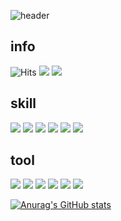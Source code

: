 ![header](https://capsule-render.vercel.app/api?type=slice&color=auto&height=300&section=header&text=leehyeryeong&fontSize=90&fontColor=BDBDBD)

## info
![Hits](https://hits.seeyoufarm.com/api/count/incr/badge.svg?url=https%3A%2F%2Fgithub.com%2Fleehyeryeong&count_bg=%23000000&title_bg=%23000000&icon=github.svg&icon_color=%23E7E7E7&title=github&edge_flat=false)
<a href="https://www.instagram.com/_leehyeryeong/"><img src="https://img.shields.io/badge/instagram-E4405F?style=flat-square&logo=Instagram&logoColor=FFFFFF"/></a>
<a href="https://velog.io/@_leehyeryeong"><img src="https://img.shields.io/badge/Velog-20C997?style=flat-square&logo=velog&logoColor=FFFFFF"/></a>

## skill
<img src="https://img.shields.io/badge/Java-007396?style=flat-square&logo=Java&logoColor=FFFFFF"/> <img src="https://img.shields.io/badge/C-A8B9CC?style=flat-square&logo=C&logoColor=FFFFFF"/> <img src="https://img.shields.io/badge/HTML5-E34F26?style=flat-square&logo=HTML5&logoColor=FFFFFF"/> <img src="https://img.shields.io/badge/CSS3-1572B6?style=flat-square&logo=CSS3&logoColor=FFFFFF"/> <img src="https://img.shields.io/badge/Javascript-F7DF1E?style=flat-square&logo=JavaScript&logoColor=FFFFFF"/> <img src="https://img.shields.io/badge/PHP-777BB4?style=flat-square&logo=PHP&logoColor=FFFFFF"/>

## tool
<img src="https://img.shields.io/badge/Visual Studio-5C2D91?style=flat-square&logo=Visual Studio&logoColor=FFFFFF"/> <img src="https://img.shields.io/badge/Visual Studio Code-007ACC?style=flat-square&logo=Visual Studio Code&logoColor=FFFFFF"/> <img src="https://img.shields.io/badge/Sublime Text-FF9800?style=flat-square&logo=Sublime Text&logoColor=FFFFFF"/> <img src="https://img.shields.io/badge/Eclipse IDE-2C2255?style=flat-square&logo=Eclipse IDE&logoColor=FFFFFF"/> <img src="https://img.shields.io/badge/IntelliJ IDEA-000000?style=flat-square&logo=IntelliJ IDEA&logoColor=FFFFFF"/> <img src="https://img.shields.io/badge/Android Studio-3DDC84?style=flat-square&logo=Android Studio&logoColor=FFFFFF"/>

[![Anurag's GitHub stats](https://github-readme-stats.vercel.app/api?username=leehyeryeong)](https://github.com/leehyeryeong/github-readme-stats)


<!--
**leehyeryeong/leehyeryeong** is a ✨ _special_ ✨ repository because its `README.md` (this file) appears on your GitHub profile.

Here are some ideas to get you started:

- 🔭 I’m currently working on ...
- 🌱 I’m currently learning ...
- 👯 I’m looking to collaborate on ...
- 🤔 I’m looking for help with ...
- 💬 Ask me about ...
- 📫 How to reach me: ...
- 😄 Pronouns: ...
- ⚡ Fun fact: ...
-->
